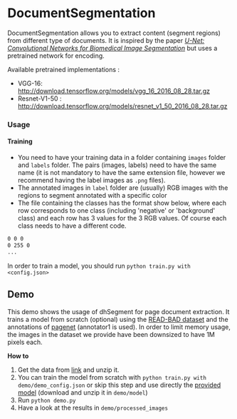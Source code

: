 # DocumentSegmentation

DocumentSegmentation allows you to extract content (segment regions) from different type of documents.
It is inspired by the paper [_U-Net: Convolutional Networks for Biomedical Image Segmentation_](https://arxiv.org/pdf/1505.04597.pdf) but uses a pretrained network for encoding.

Available pretrained implementations : 
* VGG-16: http://download.tensorflow.org/models/vgg_16_2016_08_28.tar.gz
* Resnet-V1-50 : http://download.tensorflow.org/models/resnet_v1_50_2016_08_28.tar.gz

### Usage
#### Training
* You need to have your training data in a folder containing `images` folder and `labels` folder. The pairs (images, labels) need to have the same name (it is not mandatory to have the same extension file, however we recommend having the label images as `.png` files). 
* The annotated images in `label` folder are (usually) RGB images with the regions to segment annotated with a specific color
* The file containing the classes has the format show below, where each row corresponds to one class (including 'negative' or 'background' class) and each row has 3 values for the 3 RGB values. Of course each class needs to have a different code.
``` class.txt
0 0 0
0 255 0
...
```

In order to train a model, you should run `python train.py with <config.json>`


## Demo
This demo shows the usage of dhSegment for page document extraction. It trains a model from scratch (optional) using the [READ-BAD dataset](https://arxiv.org/abs/1705.03311) and the annotations of [pagenet](https://github.com/ctensmeyer/pagenet/tree/master/annotations) (annotator1 is used).
In order to limit memory usage, the images in the dataset we provide have been downsized to have 1M pixels each.

__How to__

1. Get the data from [link]() and unzip it. 
2. You can train the model from scratch with 
    `python train.py with demo/demo_config.json`
    or skip this step and use directly the [provided model]() (download and unzip it in `demo/model`)
3. Run `python demo.py`
4. Have a look at the results in `demo/processed_images`



